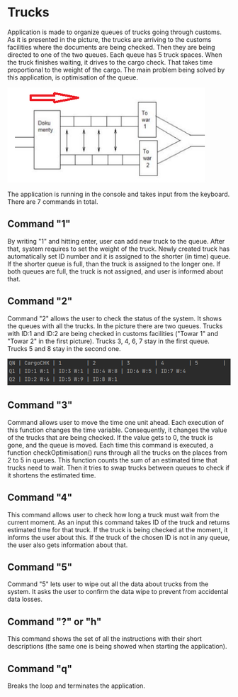 # Trucks
Application is made to organize queues of trucks going through customs. As it is presented in the picture, the trucks are arriving to the customs facilities where the documents are being checked. Then they are being directed to one of the two queues. Each queue has 5 truck spaces. When the truck finishes waiting, it drives to the cargo check. That takes time proportional to the weight of the cargo. The main problem being solved by this application, is optimisation of the queue.

![Picture 1](/fig1.PNG)

The application is running in the console and takes input from the keyboard. There are 7 commands in total.

## Command "1"
By writing "1" and hitting enter, user can add new truck to the queue. After that, system requires to set the weight of the truck. Newly created truck has automatically set ID number and it is assigned to the shorter (in time) queue. If the shorter queue is full, than the truck is assigned to the longer one. If both queues are full, the truck is not assigned, and user is informed about that.

## Command "2"
Command "2" allows the user to check the status of the system. It shows the queues with all the trucks. In the picture there are two queues. Trucks with ID:1 and ID:2 are being checked in customs facilities ("Towar 1" and "Towar 2" in the first picture). Trucks 3, 4, 6, 7 stay in the first queue. Trucks 5 and 8 stay in the second one.

![Picture 2](/fig2.PNG)

## Command "3"
Command allows user to move the time one unit ahead. Each execution of this function changes the time variable. Consequently, it changes the value of the trucks that are being checked. If the value gets to 0, the truck is gone, and the queue is moved. Each time this command is executed, a function checkOptimisation() runs through all the trucks on the places from 2 to 5 in queues. This function counts the sum of an estimated time that trucks need to wait. Then it tries to swap trucks between queues to check if it shortens the estimated time. 

## Command "4"
This command allows user to check how long a truck must wait from the current moment. As an input this command takes ID of the truck and returns estimated time for that truck. If the truck is being checked at the moment, it informs the user about this. If the truck of the chosen ID is not in any queue, the user also gets information about that.

## Command "5"
Command "5" lets user to wipe out all the data about trucks from the system. It asks the user to confirm the data wipe to prevent from accidental data losses.

## Command "?" or "h"
This command shows the set of all the instructions with their short descriptions (the same one is being showed when starting the application).

## Command "q"
Breaks the loop and terminates the application.
